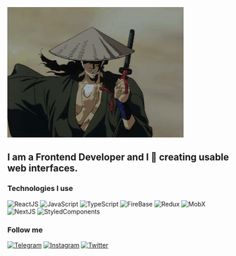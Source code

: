 [![Header](https://github.com/ruslankriklivyy/ruslankriklivyy/blob/main/assets/background.gif)](https://ruslankriklivyy.netlify.app/)

## I am a Frontend Developer and I 💙 creating usable web interfaces.

### Technologies I use

![ReactJS](https://img.shields.io/badge/-ReactJS-222222?style=for-the-badge&logo=react)
![JavaScript](https://img.shields.io/badge/-JavaScript-222222?style=for-the-badge&logo=javascript)
![TypeScript](https://img.shields.io/badge/-TypeScript-222222?style=for-the-badge&logo=typescript)
![FireBase](https://img.shields.io/badge/-FireBase-222222?style=for-the-badge&logo=firebase)
![Redux](https://img.shields.io/badge/-Redux-222222?style=for-the-badge&logo=redux)
![MobX](https://img.shields.io/badge/-MobX-222222?style=for-the-badge&logo=mobx)
![NextJS](https://img.shields.io/badge/-NextJS-222222?style=for-the-badge)
![StyledComponents](https://img.shields.io/badge/-styled_components-222222?style=for-the-badge&logo=styled-components)

### Follow me

[![Telegram](https://img.shields.io/badge/-Telegram-222222?style=for-the-badge&logo=telegram)](https://t.me/ruslankriklivy)
[![Instagram](https://img.shields.io/badge/-instagram-222222?style=for-the-badge&logo=instagram)](https://www.instagram.com/_ruslan.kriklivyy/?hl=ru)
[![Twitter](https://img.shields.io/badge/-Twitter-222222?style=for-the-badge&logo=twitter)](https://twitter.com/RKriklivyy)
